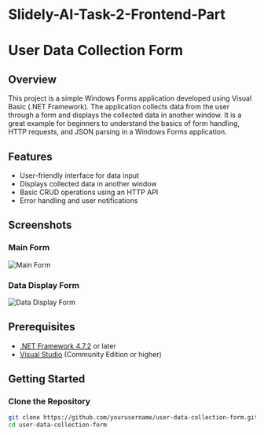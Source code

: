 # Slidely-AI-Task-2-Frontend-Part
# User Data Collection Form

## Overview

This project is a simple Windows Forms application developed using Visual Basic (.NET Framework). The application collects data from the user through a form and displays the collected data in another window. It is a great example for beginners to understand the basics of form handling, HTTP requests, and JSON parsing in a Windows Forms application.

## Features

- User-friendly interface for data input
- Displays collected data in another window
- Basic CRUD operations using an HTTP API
- Error handling and user notifications

## Screenshots

### Main Form
![Main Form](screenshots/main_form.png)

### Data Display Form
![Data Display Form](screenshots/data_display_form.png)

## Prerequisites

- [.NET Framework 4.7.2](https://dotnet.microsoft.com/download/dotnet-framework/net472) or later
- [Visual Studio](https://visualstudio.microsoft.com/) (Community Edition or higher)

## Getting Started

### Clone the Repository

```sh
git clone https://github.com/yourusername/user-data-collection-form.git
cd user-data-collection-form
